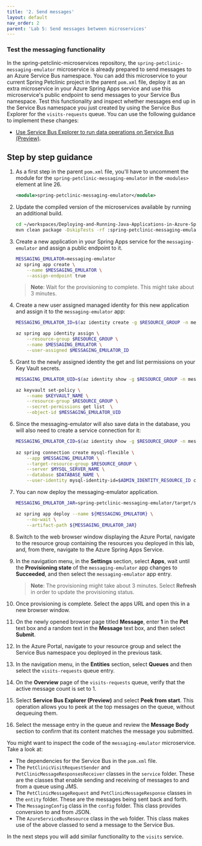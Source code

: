 ```yaml
---
title: '2. Send messages'
layout: default
nav_order: 2
parent: 'Lab 5: Send messages between microservices'
---
```


### Test the messaging functionality

In the spring-petclinic-microservices repository, the `spring-petclinic-messaging-emulator` microservice is already prepared to send messages to an Azure Service Bus namespace. You can add this microservice to your current Spring Petclinic project in the parent `pom.xml` file, deploy it as an extra microservice in your Azure Spring Apps service and use this microservice's public endpoint to send messages to your Service Bus namespace. Test this functionality and inspect whether messages end up in the Service Bus namespace you just created by using the Service Bus Explorer for the `visits-requests` queue. You can use the following guidance to implement these changes:

- [Use Service Bus Explorer to run data operations on Service Bus (Preview)](https://docs.microsoft.com/azure/service-bus-messaging/explorer).

## Step by step guidance

1. As a first step in the parent `pom.xml` file, you'll have to uncomment the module for the `spring-petclinic-messaging-emulator` in the `<modules>` element at line 26.

    ```xml
    <module>spring-petclinic-messaging-emulator</module>
    ```

1. Update the compiled version of the microservices available by running an additional build.

   ```bash
   cd ~/workspaces/Deploying-and-Running-Java-Applications-in-Azure-Spring-Apps/src
   mvn clean package -DskipTests -rf :spring-petclinic-messaging-emulator
   ```

1. Create a new application in your Spring Apps service for the `messaging-emulator` and assign a public endpoint to it.

   ```bash
   MESSAGING_EMULATOR=messaging-emulator
   az spring app create \
       --name $MESSAGING_EMULATOR \
       --assign-endpoint true
   ```

   > **Note**: Wait for the provisioning to complete. This might take about 3 minutes.

1. Create a new user assigned managed identity for this new application and assign it to the `messaging-emulator` app:

   ```bash
   MESSAGING_EMULATOR_ID=$(az identity create -g $RESOURCE_GROUP -n messaging-svc-uid --query id -o tsv)
   
   az spring app identity assign \
       --resource-group $RESOURCE_GROUP \
       --name $MESSAGING_EMULATOR \
       --user-assigned $MESSAGING_EMULATOR_ID   
   ```

1. Grant to the newly assigned identity the get and list permissions on your Key Vault secrets.

   ```bash
   MESSAGING_EMULATOR_UID=$(az identity show -g $RESOURCE_GROUP -n messaging-svc-uid --query principalId -o tsv)
   
   az keyvault set-policy \
       --name $KEYVAULT_NAME \
       --resource-group $RESOURCE_GROUP \
       --secret-permissions get list  \
       --object-id $MESSAGING_EMULATOR_UID
   ```

1. Since the messaging-emulator will also save data in the database, you will also need to create a service connection for it: 

   ```bash
   MESSAGING_EMULATOR_CID=$(az identity show -g $RESOURCE_GROUP -n messaging-svc-uid --query clientId -o tsv)
    
   az spring connection create mysql-flexible \
       --app $MESSAGING_EMULATOR \
       --target-resource-group $RESOURCE_GROUP \
       --server $MYSQL_SERVER_NAME \
       --database $DATABASE_NAME \
       --user-identity mysql-identity-id=$ADMIN_IDENTITY_RESOURCE_ID client-id=$MESSAGING_EMULATOR_CID subs-id=$SUBID
   ```

1. You can now deploy the messaging-emulator application.

   ```bash
   MESSAGING_EMULATOR_JAR=spring-petclinic-messaging-emulator/target/spring-petclinic-messaging-emulator-$VERSION.jar
   
   az spring app deploy --name ${MESSAGING_EMULATOR} \
       --no-wait \
       --artifact-path ${MESSAGING_EMULATOR_JAR}
   ```

1. Switch to the web browser window displaying the Azure Portal, navigate to the resource group containing the resources you deployed in this lab, and, from there, navigate to the Azure Spring Apps Service.

1.  In the navigation menu, in the **Settings** section, select **Apps**, wait until the **Provisioning state** of the `messaging-emulator` app changes to **Succeeded**, and then select the `messaging-emulator` app entry.

    > **Note**: The provisioning might take about 3 minutes. Select **Refresh** in order to update the provisioning status.

1. Once provisioning is complete. Select the apps URL and open this in a new browser window.

1.  On the newly opened browser page titled **Message**, enter **1** in the **Pet** text box and a random text in the **Message** text box, and then select **Submit**.

1. In the Azure Portal, navigate to your resource group and select the Service Bus namespace you deployed in the previous task.

1. In the navigation menu, in the **Entities** section, select **Queues** and then select the `visits-requests` queue entry.

1. On the **Overview** page of the `visits-requests` queue, verify that the active message count is set to 1.

1. Select **Service Bus Explorer (Preview)** and select **Peek from start**. This operation allows you to peek at the top messages on the queue, without dequeuing them.

1. Select the message entry in the queue and review the **Message Body** section to confirm that its content matches the message you submitted.

You might want to inspect the code of the `messaging-emulator` microservice. Take a look at:

- The dependencies for the Service Bus in the `pom.xml` file.
- The `PetClinicVisitRequestSender` and `PetClinicMessageResponsesReceiver` classes in the `service` folder. These are the classes that enable sending and receiving of messages to and from a queue using JMS.
- The `PetClinicMessageRequest` and `PetClinicMessageResponse` classes in the `entity` folder. These are the messages being sent back and forth.
- The `MessagingConfig` class in the `config` folder. This class provides conversion to and from JSON.
- The `AzureServiceBusResource` class in the `web` folder. This class makes use of the above classed to send a message to the Service Bus.

In the next steps you will add similar functionality to the `visits` service.
